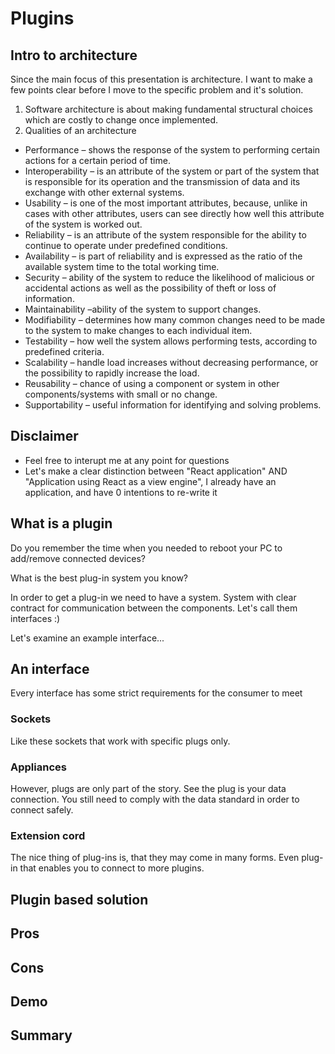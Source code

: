 # Plugins

## Intro to architecture

Since the main focus of this presentation is architecture. I want to make a few points clear before I move to the specific problem and it's solution.

1. Software architecture is about making fundamental structural choices which are costly to change once implemented.
2. Qualities of an architecture
- Performance – shows the response of the system to performing certain actions for a certain period of time.
- Interoperability – is an attribute of the system or part of the system that is responsible for its operation and the transmission of data and its exchange with other external systems.
- Usability – is one of the most important attributes, because, unlike in cases with other attributes, users can see directly how well this attribute of the system is worked out.
- Reliability – is an attribute of the system responsible for the ability to continue to operate under predefined conditions.
- Availability – is part of reliability and is expressed as the ratio of the available system time to the total working time.
- Security – ability of the system to reduce the likelihood of malicious or accidental actions as well as the possibility of theft or loss of information.
- Maintainability –ability of the system to support changes.
- Modifiability – determines how many common changes need to be made to the system to make changes to each individual item.
- Testability – how well the system allows performing tests, according to predefined criteria.
- Scalability – handle load increases without decreasing performance, or the possibility to rapidly increase the load.
- Reusability – chance of using a component or system in other components/systems with small or no change.
- Supportability – useful information for identifying and solving problems.

## Disclaimer

- Feel free to interupt me at any point for questions
- Let's make a clear distinction between "React application" AND "Application using React as a view engine", I already have an application, and have 0 intentions to re-write it

## What is a plugin

Do you remember the time when you needed to reboot your PC to add/remove connected devices?

What is the best plug-in system you know?

In order to get a plug-in we need to have a system. System with clear contract for communication between the components. Let's call them interfaces :)

Let's examine an example interface...

## An interface

Every interface has some strict requirements for the consumer to meet

### Sockets

Like these sockets that work with specific plugs only.

### Appliances

However, plugs are only part of the story. See the plug is your data connection. You still need to comply with the data standard in order to connect safely.

### Extension cord

The nice thing of plug-ins is, that they may come in many forms. Even plug-in that enables you to connect to more plugins.

## Plugin based solution

## Pros

## Cons

## Demo

## Summary
